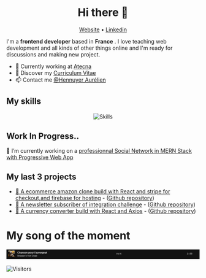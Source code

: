 <h1 align="center">Hi there 👋</h1>

<p align="center">
  <a href="https://aurelien-hennuyer.netlify.app/">Website</a> •
  <a href="https://www.linkedin.com/in/aurelienhennuyer">Linkedin</a>
</p>

I'm a __frontend developer__ based in __France__ . I love teaching web development and all kinds of other things online and I'm ready for discussions and making new project.

* 💼 Currently working at [Atecna](https://www.atecna.fr) <br/>
* 🔖 Discover my [Curriculum Vitae](https://aurelien-hennuyer.netlify.app/static/media/CV.2a436f4d.pdf)<br/>
* 📫 Contact me [@Hennuyer Aurélien](mailto:hennaurelienpro@gmail.com)

## My skills

<p align="center">
  <img align="center" alt="Skills" src="" />
</p>

## Work In Progress..

🔭 I’m currently working on a [professionnal Social Network in MERN Stack with Progressive Web App](https://atecbook.herokuapp.com/)

## My last 3 projects

<!-- PROJECT-LIST:START -->
* [👑 A ecommerce amazon clone build with React and stripe for checkout,and firebase for hosting](https://clone-9ff86.web.app/) - ([Github repository](https://github.com/Illuminaxx/amazon-clone))
* [👑 A newsletter subscriber of integration challenge](https://github.com/Illuminaxx/newsletter-subscriber) - ([Github repository](https://github.com/Illuminaxx/newsletter-subscriber))
* [👑 A currency converter build with React and Axios](https://converter-currency-react.netlify.app/) - ([Github repository](https://github.com/Illuminaxx/currency-converter))
<!-- PROJECT-LIST:END -->

# My song of the moment
[![Spotify](https://github.com/Illuminaxx/Illuminaxx/blob/main/img/spotify.PNG)](https://open.spotify.com/embed/track/2NtAUKRAuIKU2toS6x2sxY)

![Visitors](https://visitor-badge.laobi.icu/badge?page_id=Illuminaxx.Illuminaxx)


<!--
**Illuminaxx/Illuminaxx** is a ✨ _special_ ✨ repository because its `README.md` (this file) appears on your GitHub profile.

Here are some ideas to get you started:

- 🔭 I’m currently working on ...
- 🌱 I’m currently learning ...
- 👯 I’m looking to collaborate on ...
- 🤔 I’m looking for help with ...
- 💬 Ask me about ...
- 📫 How to reach me: ...
- 😄 Pronouns: ...
- ⚡ Fun fact: ...
-->
